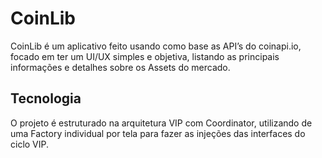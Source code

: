 # CoinLib

CoinLib é um aplicativo feito usando como base as API’s do coinapi.io, focado em ter um UI/UX simples e objetiva, listando as principais informações e detalhes sobre os Assets do mercado.

## Tecnologia
O projeto é estruturado na arquitetura VIP com Coordinator, utilizando de uma Factory individual por tela para fazer as injeções das interfaces do ciclo VIP.
